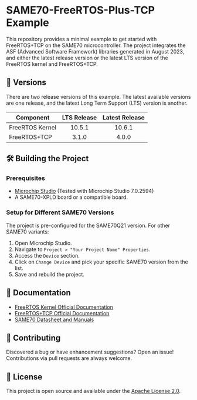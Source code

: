 # SAME70-FreeRTOS-Plus-TCP Example

This repository provides a minimal example to get started with FreeRTOS+TCP on the SAME70 microcontroller. The project integrates the ASF (Advanced Software Framework) libraries generated in August 2023, and either the latest release version or the latest LTS version of the FreeRTOS kernel and FreeRTOS+TCP.

## 📔 Versions

There are two release versions of this example. The latest available versions are one release, and the latest Long Term Support (LTS) version is another.

| Component       | LTS Release | Latest Release |
|-----------------|:-----------:|:--------------:|
| FreeRTOS Kernel | 10.5.1      | 10.6.1         |
| FreeRTOS+TCP    | 3.1.0       | 4.0.0          |

## 🛠 Building the Project

### Prerequisites

- [Microchip Studio](https://www.microchip.com/mplab/microchip-studio) (Tested with Microchip Studio 7.0.2594)
- A SAME70-XPLD board or a compatible board.

### Setup for Different SAME70 Versions

The project is pre-configured for the SAME70Q21 version. For other SAME70 variants:

1. Open Microchip Studio.
2. Navigate to `Project > "Your Project Name" Properties`.
3. Access the `Device` section.
4. Click on `Change Device` and pick your specific SAME70 version from the list.
5. Save and rebuild the project.

## 📖 Documentation
- [FreeRTOS Kernel Official Documentation](https://www.freertos.org/RTOS.html)
- [FreeRTOS+TCP Official Documentation](https://www.freertos.org/FreeRTOS-Plus/FreeRTOS_Plus_TCP/index.html)
- [SAME70 Datasheet and Manuals](https://www.microchip.com/wwwproducts/en/ATSAME70)

## 🤝 Contributing

Discovered a bug or have enhancement suggestions? Open an issue! Contributions via pull requests are always welcome.

## 📜 License

This project is open source and available under the [Apache License 2.0](LICENSE).

